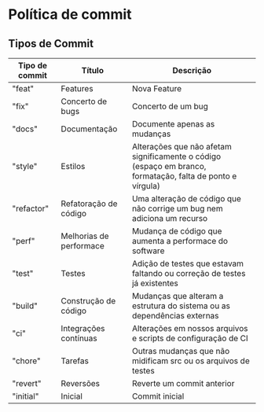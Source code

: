 # Política de commit

## Tipos de Commit

|   Tipo de commit   |             Título             |       Descrição                                                                                            |
|--------------------|--------------------------------|------------------------------------------------------------------------------------------------------------|
|  "feat"            |  Features                      |  Nova Feature                                                                                              |
|  "fix"             |  Concerto de bugs              |  Concerto de um bug                                                                                        |
|  "docs"            |  Documentação                  |  Documente apenas as mudanças                                                                              |
|  "style"           |  Estilos                       |  Alterações que não afetam significamente o código (espaço em branco, formatação, falta de ponto e vírgula)|                                                                                 |
|  "refactor"        |  Refatoração de código         |  Uma alteração de código que não corrige um bug nem adiciona um recurso                                    |
|  "perf"            |  Melhorias de performace       |  Mudança de código que aumenta a performace do software                                                    |
|  "test"            |  Testes                        |  Adição de testes que estavam faltando ou correção de testes já existentes                                 |
|  "build"           |  Construção de código          |  Mudanças que alteram a estrutura do sistema ou as dependências externas                                   |
|  "ci"              |  Integrações contínuas         |  Alterações em nossos arquivos e scripts de configuração de CI                                             |
|  "chore"           |  Tarefas                       |  Outras mudanças que não midificam src ou os arquivos de testes                                            |
|  "revert"          |  Reversões                     |  Reverte um commit anterior                                                                                |
|  "initial"         |  Inicial                       |  Commit inicial                                                                                            |

